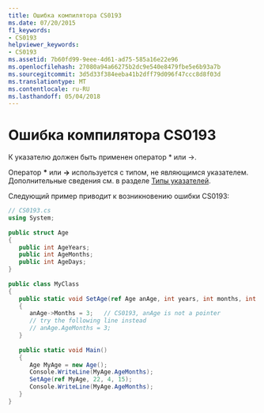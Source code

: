 ```yaml
---
title: Ошибка компилятора CS0193
ms.date: 07/20/2015
f1_keywords:
- CS0193
helpviewer_keywords:
- CS0193
ms.assetid: 7b60fd99-9eee-4d61-ad75-585a16e22e96
ms.openlocfilehash: 27080a94a66275b2dc9e540e8479fbe5e6b93a7b
ms.sourcegitcommit: 3d5d33f384eeba41b2dff79d096f47ccc8d8f03d
ms.translationtype: MT
ms.contentlocale: ru-RU
ms.lasthandoff: 05/04/2018
---
```

# <a name="compiler-error-cs0193"></a>Ошибка компилятора CS0193
К указателю должен быть применен оператор * или ->.  
  
 Оператор **\*** или **->** используется с типом, не являющимся указателем. Дополнительные сведения см. в разделе [Типы указателей](../../csharp/programming-guide/unsafe-code-pointers/pointer-types.md).  
  
 Следующий пример приводит к возникновению ошибки CS0193:  
  
```csharp  
// CS0193.cs  
using System;  
  
public struct Age  
{  
   public int AgeYears;  
   public int AgeMonths;  
   public int AgeDays;  
}  
  
public class MyClass  
{  
   public static void SetAge(ref Age anAge, int years, int months, int days)  
   {  
      anAge->Months = 3;   // CS0193, anAge is not a pointer  
      // try the following line instead  
      // anAge.AgeMonths = 3;  
   }  
  
   public static void Main()  
   {  
      Age MyAge = new Age();  
      Console.WriteLine(MyAge.AgeMonths);  
      SetAge(ref MyAge, 22, 4, 15);  
      Console.WriteLine(MyAge.AgeMonths);  
   }  
}  
```
